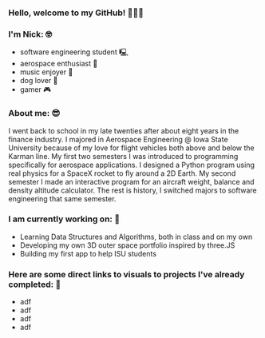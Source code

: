  ### Hello, welcome to my GitHub! 💁🏻‍♂️

 ### I'm Nick: 🤓
- software engineering student 🖳
- aerospace enthusiast 🚀
- music enjoyer 🎵
- dog lover 🐶
- gamer 🎮

 ### About me: 😎
I went back to school in my late twenties after about eight years in the finance industry. I majored in Aerospace Engineering @ Iowa State University because of my love for flight vehicles both above and below the Karman line. My first two semesters I was introduced to programming specifically for aerospace applications. I designed a Python program using real physics for a SpaceX rocket to fly around a 2D Earth. My second semester I made an interactive program for an aircraft weight, balance and density altitude calculator. The rest is history, I switched majors to software engineering that same semester.

 ### I am currently working on: 🌱
- Learning Data Structures and Algorithms, both in class and on my own
- Developing my own 3D outer space portfolio inspired by three.JS
- Building my first app to help ISU students

### Here are some direct links to visuals to projects I've already completed: 🚧
- adf
- adf
- adf
- adf

<!--
**mccnick/mccnick** is a ✨ _special_ ✨ repository because its `README.md` (this file) appears on your GitHub profile.

Here are some ideas to get you started:

- 🔭 I’m currently working on ...
- 🌱 I’m currently learning ...
- 👯 I’m looking to collaborate on ...
- 🤔 I’m looking for help with ...
- 💬 Ask me about ...
- 📫 How to reach me: ...
- 😄 Pronouns: ...
- ⚡ Fun fact: ...
-->

